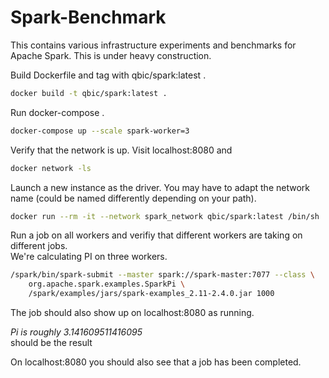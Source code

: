 # Spark-Benchmark
This contains various infrastructure experiments and benchmarks for Apache Spark. This is under heavy construction.

Build Dockerfile and tag with qbic/spark:latest .
```bash
docker build -t qbic/spark:latest . 
```

Run docker-compose .
```bash
docker-compose up --scale spark-worker=3
```

Verify that the network is up. Visit localhost:8080 and
```bash
docker network -ls
```

Launch a new instance as the driver. You may have to adapt the network name (could be named differently depending on your path).
```bash
docker run --rm -it --network spark_network qbic/spark:latest /bin/sh
```

Run a job on all workers and verifiy that different workers are taking on different jobs.    
We're calculating PI on three workers.
```bash
/spark/bin/spark-submit --master spark://spark-master:7077 --class \
    org.apache.spark.examples.SparkPi \
    /spark/examples/jars/spark-examples_2.11-2.4.0.jar 1000
```
The job should also show up on localhost:8080 as running.

*Pi is roughly 3.141609511416095*    
should be the result

On localhost:8080 you should also see that a job has been completed.
